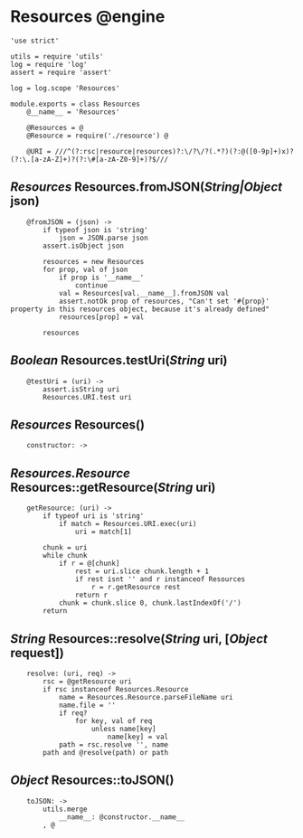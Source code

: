 Resources @engine
=================

	'use strict'

	utils = require 'utils'
	log = require 'log'
	assert = require 'assert'

	log = log.scope 'Resources'

	module.exports = class Resources
		@__name__ = 'Resources'

		@Resources = @
		@Resource = require('./resource') @

		@URI = ///^(?:rsc|resource|resources)?:\/?\/?(.*?)(?:@([0-9p]+)x)?(?:\.[a-zA-Z]+)?(?:\#[a-zA-Z0-9]+)?$///

*Resources* Resources.fromJSON(*String|Object* json)
----------------------------------------------------

		@fromJSON = (json) ->
			if typeof json is 'string'
				json = JSON.parse json
			assert.isObject json

			resources = new Resources
			for prop, val of json
				if prop is '__name__'
					continue
				val = Resources[val.__name__].fromJSON val
				assert.notOk prop of resources, "Can't set '#{prop}' property in this resources object, because it's already defined"
				resources[prop] = val

			resources

*Boolean* Resources.testUri(*String* uri)
-----------------------------------------

		@testUri = (uri) ->
			assert.isString uri
			Resources.URI.test uri

*Resources* Resources()
-----------------------

		constructor: ->

*Resources.Resource* Resources::getResource(*String* uri)
---------------------------------------------------------

		getResource: (uri) ->
			if typeof uri is 'string'
				if match = Resources.URI.exec(uri)
					uri = match[1]

			chunk = uri
			while chunk
				if r = @[chunk]
					rest = uri.slice chunk.length + 1
					if rest isnt '' and r instanceof Resources
						r = r.getResource rest
					return r
				chunk = chunk.slice 0, chunk.lastIndexOf('/')
			return

*String* Resources::resolve(*String* uri, [*Object* request])
-------------------------------------------------------------

		resolve: (uri, req) ->
			rsc = @getResource uri
			if rsc instanceof Resources.Resource
				name = Resources.Resource.parseFileName uri
				name.file = ''
				if req?
					for key, val of req
						unless name[key]
							name[key] = val
				path = rsc.resolve '', name
			path and @resolve(path) or path

*Object* Resources::toJSON()
----------------------------

		toJSON: ->
			utils.merge
				__name__: @constructor.__name__
			, @
